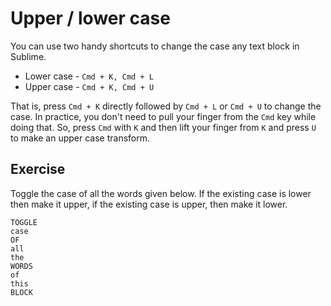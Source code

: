 Upper / lower case
===================

You can use two handy shortcuts to change the case any text block in Sublime.

* Lower case - `Cmd + K, Cmd + L`
* Upper case - `Cmd + K, Cmd + U`

That is, press `Cmd + K` directly followed by `Cmd + L` or `Cmd + U` to change
the case. In practice, you don't need to pull your finger from the `Cmd` key
while doing that. So, press `Cmd` with `K` and then lift your finger from `K` 
and press `U` to make an upper case transform.

Exercise
---------

Toggle the case of all the words given below. If the existing case is lower
then make it upper, if the existing case is upper, then make it lower.

```
TOGGLE
case
OF
all
the
WORDS
of
this
BLOCK
```